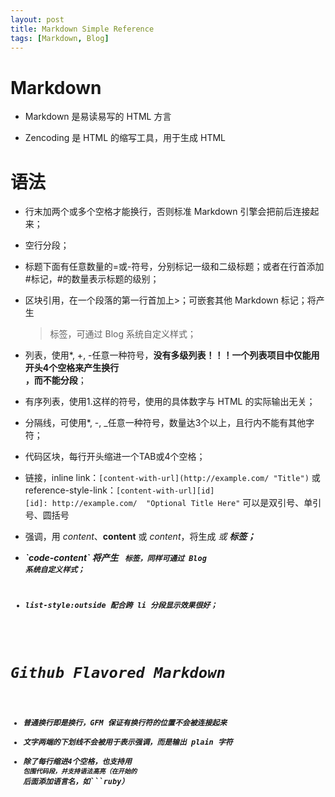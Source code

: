 ```yaml
---
layout: post
title: Markdown Simple Reference
tags: [Markdown, Blog]
---
```

# Markdown
* Markdown 是易读易写的 HTML 方言

* Zencoding 是 HTML 的缩写工具，用于生成 HTML

# 语法
* 行末加两个或多个空格才能换行，否则标准 Markdown 引擎会把前后连接起来；

* 空行分段；

* 标题下面有任意数量的=或-符号，分别标记一级和二级标题；或者在行首添加#标记，#的数量表示标题的级别；

* 区块引用，在一个段落的第一行首加上>；可嵌套其他 Markdown 标记；将产生 <blockquote> 标签，可通过 Blog 系统自定义样式；

* 列表，使用*, +, -任意一种符号，**没有多级列表！！！一个列表项目中仅能用开头4个空格来产生换行</br>，而不能分段**；
* 有序列表，使用1.这样的符号，使用的具体数字与 HTML 的实际输出无关；
* 分隔线，可使用*, -, _任意一种符号，数量达3个以上，且行内不能有其他字符；
* 代码区块，每行开头缩进一个TAB或4个空格；
* 链接，inline link：`[content-with-url](http://example.com/ "Title")` 或  
    reference-style-link：`[content-with-url][id]`  
    `[id]: http://example.com/  "Optional Title Here"` 可以是双引号、单引号、圆括号
* 强调，用 *content*、**content** 或 _content_，将生成 <em> 或 <strong> 标签；
* \`code-content\` 将产生 <code> 标签，同样可通过 Blog 系统自定义样式；
* list-style:outside 配合跨 li 分段显示效果很好；

# Github Flavored Markdown
* 普通换行即是换行，GFM 保证有换行符的位置不会被连接起来
* 文字两端的下划线不会被用于表示强调，而是输出 plain 字符
* 除了每行缩进4个空格，也支持用 ``` 包围代码段，并支持语法高亮（在开始的 ``` 后面添加语言名，如```ruby）










